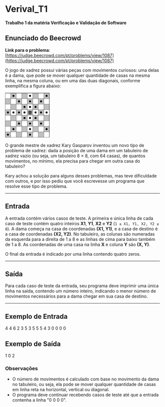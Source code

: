 # Verival_T1
**Trabalho 1 da matéria Verificação e Validação de Software**

## Enunciado do Beecrowd

**Link para o problema**: [https://judge.beecrowd.com/pt/problems/view/1087](https://judge.beecrowd.com/pt/problems/view/1087)

O jogo de xadrez possui várias peças com movimentos curiosos: uma delas é a dama, que pode se mover qualquer quantidade de casas na mesma linha, na mesma coluna, ou em uma das duas diagonais, conforme exemplifica a figura abaixo:

![Imagem do tabuleiro de damas](resources/imagem_damas.png)

O grande mestre de xadrez Kary Gasparov inventou um novo tipo de problema de xadrez: dada a posição de uma dama em um tabuleiro de xadrez vazio (ou seja, um tabuleiro 8 × 8, com 64 casas), de quantos movimentos, no mínimo, ela precisa para chegar em outra casa do tabuleiro?

Kary achou a solução para alguns desses problemas, mas teve dificuldade com outros, e por isso pediu que você escrevesse um programa que resolve esse tipo de problema.  

---

## Entrada

A entrada contém vários casos de teste. A primeira e única linha de cada caso de teste contém quatro inteiros **X1**, **Y1**, **X2** e **Y2** (`1 ≤ X1, Y1, X2, Y2 ≤ 8`). A dama começa na casa de coordenadas **(X1, Y1)**, e a casa de destino é a casa de coordenadas **(X2, Y2)**. No tabuleiro, as colunas são numeradas da esquerda para a direita de 1 a 8 e as linhas de cima para baixo também de 1 a 8. As coordenadas de uma casa na linha **X** e coluna **Y** são **(X, Y)**.

O final da entrada é indicado por uma linha contendo quatro zeros.

---

## Saída

Para cada caso de teste da entrada, seu programa deve imprimir uma única linha na saída, contendo um número inteiro, indicando o menor número de movimentos necessários para a dama chegar em sua casa de destino.

---

## Exemplo de Entrada

4 4 6 2
3 5 3 5
5 5 4 3
0 0 0 0

## Exemplo de Saída

1
0
2

### Observações

- O número de movimentos é calculado com base no movimento da dama no tabuleiro, ou seja, ela pode se mover qualquer quantidade de casas em linha reta na horizontal, vertical ou diagonal.
- O programa deve continuar recebendo casos de teste até que a entrada contenha a linha "0 0 0 0".